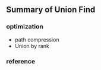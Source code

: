 ## Summary of Union Find

###


### optimization
- path compression
- Union by rank








### reference
